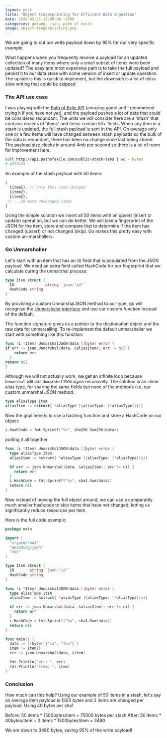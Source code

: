 ```yaml
---
layout: post
title: "Object Fingerprinting for Efficient Data Ingestion"
date: 2020-03-25 17:00:00 -0500
categories: golang, json, path of exile
image: object-fingerprinting.png
---
```


We are going to cut our write payload down by 95% for our very specific example.

What happens when you frequently receive a payload for an updated collection of many items where only a small subset of items were been updated? The easy and most expensive path is to take the full payload and persist it to our data store with some version of insert or update operation. The upside is this is quick to implement, but the downside is a lot of extra slow writing that could be skipped.

### The API use case
I was playing with the [Path of Exile API][2] (amazing game and I recommend trying it if you have not yet), and the payload pushes a lot of data that could be considered redundant. The units we will consider here are a 'stash' that contains dozens of 'items' and items contain 50+ fields. When any item in a stash is updated, the full stash payload is sent in the API. On average only one or a few items will have changed between stash payloads so the bulk of the data is redundant, there has been no change since last being stored. The payload size clocks in around 4mb per second so there is a lot of room for improvement here.

```bash
curl http://api.pathofexile.com/public-stash-tabs | wc --bytes
# 4025444
```
An example of the stash payload with 50 items:

```javascript
[
  {item1}, // only this item changed
  {item2},
  {item3},
 // ...50 more unchanged items
]
```

Using the simple solution we insert all 50 items with an upsert (insert or update) operation, but we can do better. We will take a fingerprint of the JSON for the item, store and compare that to determine if the item has changed (upsert) or not changed (skip). Go makes this pretty easy with custom un-marshallers.


### Go Unmarshaller

Let's start with an item that has an `ID` field that is populated from the JSON payload. We need an extra field called HashCode for our fingerprint that we calculate during the unmarshal process:

```go
type Item struct {
  ID              string `json:"id"`
  HashCode string
}
```

By providing a custom UnmarshalJSON method to our type, go will recognize the [Unmarshaler interface][1] and use our custom function instead of the default.

The function signature gives us a pointer to the destionation object and the raw data for unmarsalling. To re-implement the default unmarshaller we start with something like this function:

```go
func (i *Item) UnmarshalJSON(data []byte) error {
if err := json.Unmarshal(data, &aliasItem); err != nil {
    return err
  }
return nil
}
```

Although we will not actually work, we get an infinite loop because `Unmarshal` will call `UnmarshalJSON` again recursively. The solution is an inline alias type, for sharing the same fields but none of the methods (i.e. our custom unmarshal JSON method.

```go
type aliasType Item
aliasItem := &struct{ *aliasType }{aliasType: (*aliasType)(i)}
```

Now the goal here is to use a hashing function and store a HashCode on our object:

```go
i.HashCode = fmt.Sprintf("%x", sha256.Sum256(data))
```

putting it all together

```go
func (i *Item) UnmarshalJSON(data []byte) error {
  type aliasType Item
  aliasItem := &struct{ *aliasType }{aliasType: (*aliasType)(i)}

  if err := json.Unmarshal(data, &aliasItem); err != nil {
    return err
  }
  i.HashCode = fmt.Sprintf("%x", sha1.Sum(data))
  return nil
}
```

Now instead of moving the full object around, we can use a comparably much smaller hashcode to skip items that have not changed; letting us significantly reduce resources per item.

Here is the full code example:

```go
package main

import (
  "crypto/sha1"
  "encoding/json"
  "fmt"
)

type Item struct {
  ID       string `json:"id"`
  HashCode string
}

func (i *Item) UnmarshalJSON(data []byte) error {
  type aliasType Item
  aliasItem := &struct{ *aliasType }{aliasType: (*aliasType)(i)}

  if err := json.Unmarshal(data, &aliasItem); err != nil {
    return err
  }
  i.HashCode = fmt.Sprintf("%x", sha1.Sum(data))
  return nil
}

func main() {
  data := []byte(`{"id": "foo"}`)
  item := Item{}
  err := json.Unmarshal(data, &item)

  fmt.Println("err: ", err)
  fmt.Println("item: ", item)
}
```

### Conclusion

How much can this help? Using our example of 50 items in a stash, let's say an average item payload is 1500 bytes and 2 items are changed per payload. Using 40 bytes per sha1

Before: 50 items * 1500bytes/item = 75000 bytes per stash
After: 50 items * 40bytes/item + 2 items * 1500bytes/item = 3480

We are down to 3480 bytes, saving 95% of the write payload!


[1]: https://github.com/golang/go/blob/54697702e435bddb69c0b76b25b3209c78d2120a/src/encoding/json/decode.go#L118-L120
[2]: https://www.pathofexile.com/developer/docs/api-resource-public-stash-tabs#intro
